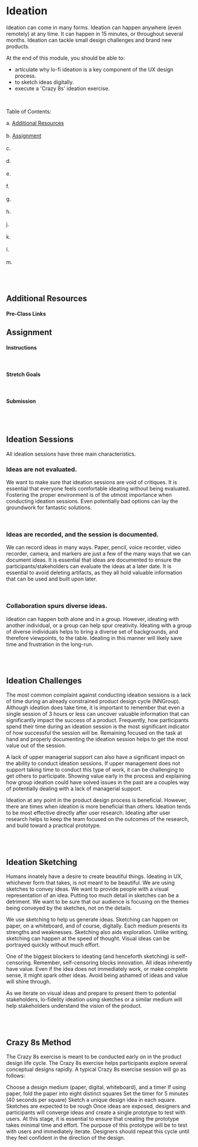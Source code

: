 # Ideation

Ideation can come in many forms. Ideation can happen anywhere (even remotely) at any time. It can happen in 15 minutes, or throughout several months. Ideation can tackle small design challenges and brand new products.

At the end of this module, you should be able to:
- articulate why lo-fi ideation is a key component of the UX design process.
- to sketch ideas digitally.
- execute a 'Crazy 8s' ideation exercise.


 <br>

 Table of Contents:

a. [Additional Resources](#Additional-Resources)  <br>  
b. [Assignment](#Assignment)  <br>  
c. [](#)  <br>  
d. [](#)  <br>  
e. [](#)  <br>  
f. [](#)  <br>  
g. [](#)  <br>  
h. [](#)  <br>  
j. [](#)  <br>  
k. [](#)  <br>  
l. [](#)  <br>  
m. [](#)  <br>  

<br>
<br>

## Additional Resources

#### Pre-Class Links


## Assignment

#### Instructions

<br>

#### Stretch Goals

<br>

#### Submission

<br>
<br>

## Ideation Sessions

All ideation sessions have three main characteristics.

### Ideas are not evaluated. 

We want to make sure that ideation sessions are void of critiques. It is essential that everyone feels comfortable ideating without being evaluated. Fostering the proper environment is of the utmost importance when conducting ideation sessions. Even potentially bad options can lay the groundwork for fantastic solutions.

<br>

### Ideas are recorded, and the session is documented. 

We can record ideas in many ways. Paper, pencil, voice recorder, video recorder, camera, and markers are just a few of the many ways that we can document ideas. It is essential that ideas are documented to ensure the participants/stakeholders can evaluate the ideas at a later date. It is essential to avoid deleting artifacts, as they all hold valuable information that can be used and built upon later.

<br>

### Collaboration spurs diverse ideas. 

Ideation can happen both alone and in a group. However, ideating with another individual, or a group can help spur creativity. Ideating with a group of diverse individuals helps to bring a diverse set of backgrounds, and therefore viewpoints, to the table. Ideating in this manner will likely save time and frustration in the long-run.

<br>
<br>

## Ideation Challenges

The most common complaint against conducting ideation sessions is a lack of time during an already constrained product design cycle (NNGroup). Although ideation does take time, it is important to remember that even a single session of 3 hours or less can uncover valuable information that can significantly impact the success of a product. Frequently, how participants spend their time during an ideation session is the most significant indicator of how successful the session will be. Remaining focused on the task at hand and properly documenting the ideation session helps to get the most value out of the session.

A lack of upper managerial support can also have a significant impact on the ability to conduct ideation sessions. If upper management does not support taking time to conduct this type of work, it can be challenging to get others to participate. Showing value early in the process and explaining how group ideation could have solved issues in the past are a couples way of potentially dealing with a lack of managerial support.

Ideation at any point in the product design process is beneficial. However, there are times when ideation is more beneficial than others. Ideation tends to be most effective directly after user research. Ideating after user research helps to keep the team focused on the outcomes of the research, and build toward a practical prototype.

<br>
<br>

## Ideation Sketching

Humans innately have a desire to create beautiful things. Ideating in UX, whichever form that takes, is not meant to be beautiful. We are using sketches to convey ideas. We want to provide people with a visual representation of an idea. Putting too much detail in sketches can be a detriment. We want to be sure that our audience is focusing on the themes being conveyed by the sketches, not on the details.

We use sketching to help us generate ideas. Sketching can happen on paper, on a whiteboard, and of course, digitally. Each medium presents its strengths and weaknesses. Sketching also aids exploration. Unlike writing, sketching can happen at the speed of thought. Visual ideas can be portrayed quickly without much effort.

One of the biggest blockers to ideating (and henceforth sketching) is self-censoring. Remember, self-censoring blocks innovation. All ideas inherently have value. Even if the idea does not immediately work, or make complete sense, it might spark other ideas. Avoid being ashamed of ideas and value will shine through.

As we iterate on visual ideas and prepare to present them to potential stakeholders, lo-fidelity ideation using sketches or a similar medium will help stakeholders understand the vision of the product.

<br>
<br>

## Crazy 8s Method

The Crazy 8s exercise is meant to be conducted early on in the product design life cycle. The Crazy 8s exercise helps participants explore several conceptual designs rapidly. A typical Crazy 8s exercise session will go as follows:

Choose a design medium (paper, digital, whiteboard), and a timer
If using paper, fold the paper into eight distinct squares
Set the timer for 5 minutes (40 seconds per square)
Sketch a unique design idea in each square. Sketches are expected to be rough
Once ideas are exposed, designers and participants will converge ideas and create a single prototype to test with users. At this stage, it is essential to ensure that creating the prototype takes minimal time and effort. The purpose of this prototype will be to test with users and immediately iterate. Designers should repeat this cycle until they feel confident in the direction of the design.

<br>
<br>

